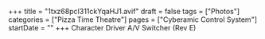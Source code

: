 +++
title = "1txz68pcI311ckYqaHJ1.avif"
draft = false
tags = ["Photos"]
categories = ["Pizza Time Theatre"]
pages = ["Cyberamic Control System"]
startDate = ""
+++
Character Driver A/V Switcher (Rev E)
